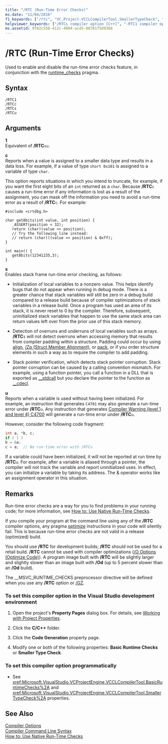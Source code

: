 ```yaml
---
title: "/RTC (Run-Time Error Checks)"
ms.date: "11/04/2016"
f1_keywords: ["/rtc", "VC.Project.VCCLCompilerTool.SmallerTypeCheck", "VC.Project.VCCLCompilerTool.UninitializedVariableCheck", "VC.Project.VCCLCompilerTool.StackFrameCheck", "VC.Project.VCCLCompilerTool.BasicRuntimeChecks"]
helpviewer_keywords: ["/RTCs compiler option [C++]", "-RTC1 compiler option [C++]", "run-time errors, error checks", "-RTCu compiler option [C++]", "/RTC1 compiler option [C++]", "/RTCc compiler option [C++]", "/RTCu compiler option [C++]", "__MSVC_RUNTIME_CHECKS macro", "-RTCs compiler option [C++]", "RTCs compiler option", "RTC1 compiler option", "run-time errors, run-time checks", "run-time checks, /RTC option", "RTCu compiler option", "RTCc compiler option", "-RTCc compiler option [C++]"]
ms.assetid: 9702c558-412c-4004-acd5-80761f589368
---
```

# /RTC (Run-Time Error Checks)

Used to enable and disable the run-time error checks feature, in conjunction with the [runtime_checks](../../preprocessor/runtime-checks.md) pragma.

## Syntax

```
/RTC1
/RTCc
/RTCs
/RTCu
```

## Arguments

**1**<br/>
Equivalent of **/RTC**`su`.

**c**<br/>
Reports when a value is assigned to a smaller data type and results in a data loss. For example, if a value of type `short 0x101` is assigned to a variable of type `char`.

This option reports situations in which you intend to truncate, for example, if you want the first eight bits of an `int` returned as a `char`. Because **/RTC**`c` causes a run-time error if any information is lost as a result of the assignment, you can mask off the information you need to avoid a run-time error as a result of **/RTC**`c`. For example:

```
#include <crtdbg.h>

char get8bits(int value, int position) {
   _ASSERT(position < 32);
   return (char)(value >> position);
   // Try the following line instead:
   // return (char)((value >> position) & 0xff);
}

int main() {
   get8bits(12341235,3);
}
```

**s**<br/>
Enables stack frame run-time error checking, as follows:

- Initialization of local variables to a nonzero value. This helps identify bugs that do not appear when running in debug mode. There is a greater chance that stack variables will still be zero in a debug build compared to a release build because of compiler optimizations of stack variables in a release build. Once a program has used an area of its stack, it is never reset to 0 by the compiler. Therefore, subsequent, uninitialized stack variables that happen to use the same stack area can return values left over from the prior use of this stack memory.

- Detection of overruns and underruns of local variables such as arrays. **/RTC**`s` will not detect overruns when accessing memory that results from compiler padding within a structure. Padding could occur by using [align](../../cpp/align-cpp.md), [/Zp (Struct Member Alignment)](zp-struct-member-alignment.md), or [pack](../../preprocessor/pack.md), or if you order structure elements in such a way as to require the compiler to add padding.

- Stack pointer verification, which detects stack pointer corruption. Stack pointer corruption can be caused by a calling convention mismatch. For example, using a function pointer, you call a function in a DLL that is exported as [__stdcall](../../cpp/stdcall.md) but you declare the pointer to the function as [__cdecl](../../cpp/cdecl.md).

**u**<br/>
Reports when a variable is used without having been initialized. For example, an instruction that generates `C4701` may also generate a run-time error under **/RTC**`u`. Any instruction that generates [Compiler Warning (level 1 and level 4) C4700](../../error-messages/compiler-warnings/compiler-warning-level-1-and-level-4-c4700.md) will generate a run-time error under **/RTC**`u`.

However, consider the following code fragment:

```cpp
int a, *b, c;
if ( 1 )
b = &a;
c = a;  // No run-time error with /RTCu
```

If a variable could have been initialized, it will not be reported at run time by **/RTC**`u`. For example, after a variable is aliased through a pointer, the compiler will not track the variable and report uninitialized uses. In effect, you can initialize a variable by taking its address. The & operator works like an assignment operator in this situation.

## Remarks

Run-time error checks are a way for you to find problems in your running code; for more information, see [How to: Use Native Run-Time Checks](/visualstudio/debugger/how-to-use-native-run-time-checks).

If you compile your program at the command line using any of the **/RTC** compiler options, any pragma [optimize](../../preprocessor/optimize.md) instructions in your code will silently fail. This is because run-time error checks are not valid in a release (optimized) build.

You should use **/RTC** for development builds; **/RTC** should not be used for a retail build. **/RTC** cannot be used with compiler optimizations ([/O Options (Optimize Code)](o-options-optimize-code.md)). A program image built with **/RTC** will be slightly larger and slightly slower than an image built with **/Od** (up to 5 percent slower than an **/Od** build).

The __MSVC_RUNTIME_CHECKS preprocessor directive will be defined when you use any **/RTC** option or [/GZ](gz-enable-stack-frame-run-time-error-checking.md).

### To set this compiler option in the Visual Studio development environment

1. Open the project's **Property Pages** dialog box. For details, see [Working with Project Properties](../working-with-project-properties.md).

1. Click the **C/C++** folder.

1. Click the **Code Generation** property page.

1. Modify one or both of the following properties: **Basic Runtime Checks** or **Smaller Type Check**.

### To set this compiler option programmatically

- See <xref:Microsoft.VisualStudio.VCProjectEngine.VCCLCompilerTool.BasicRuntimeChecks%2A> and <xref:Microsoft.VisualStudio.VCProjectEngine.VCCLCompilerTool.SmallerTypeCheck%2A> properties.

## See Also

[Compiler Options](compiler-options.md)<br/>
[Compiler Command Line Syntax](../compiler-command-line-syntax.md)<br/>
[How to: Use Native Run-Time Checks](/visualstudio/debugger/how-to-use-native-run-time-checks)
